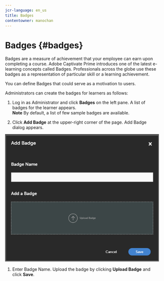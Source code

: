 ```yaml
---
jcr-language: en_us
title: Badges
contentowner: manochan
---
```



# Badges {#badges}

Badges are a measure of achievement that your employee can earn upon completing a course.&nbsp;Adobe Captivate Prime introduces one of the latest e-learning concepts called Badges. Professionals across the globe use these badges as a representation of particular skill or a learning achievement.

You can define Badges that could serve as a motivation to users.

Administrators can create the badges for learners as follows:

1. Log in as Administrator and click&nbsp;**Badges**&nbsp;on the left pane. A list of badges for the learner appears.  
   **Note** 
   By default, a list of few sample badges are available.

1. Click&nbsp;**Add Badge**&nbsp;at the upper-right corner of the page. Add Badge dialog appears.

![](assets/add-badge1.png)

1. Enter Badge Name. Upload the badge by clicking&nbsp;**Upload Badge**&nbsp;and click&nbsp;**Save**.


